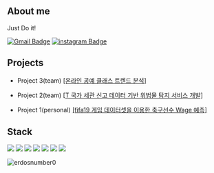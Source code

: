 ## About me
Just Do it!


  
[![Gmail Badge](https://img.shields.io/badge/Gmail-d14836?style=flat-square&logo=Gmail&logoColor=white&link=mailto:snugyun01@gmail.com)](mailto:erdosnumber0@gmail.com) 
[![instagram Badge](https://img.shields.io/badge/Instagram-hotpink?style=flat-square&logo=Instagram&logoColor=white&link=mailto:https://www.instagram.com/a_midnight9)](mailto:https://www.instagram.com/a_midnight9) 

</div>

## Projects

- Project 3(team) [[온라인 공예 클래스 트렌드 분석]](https://github.com/erdosnumber0/Craft_Trend)

- Project 2(team) [[T 국가 세관 신고 데이터 기반 위법물 탐지 서비스 개발]](https://github.com/erdosnumber0/project2)

- Project 1(personal) [[fifa19 게임 데이터셋을 이용한 축구선수 Wage 예측]](https://github.com/erdosnumber0/project_fifa)


## Stack

<img src="https://img.shields.io/badge/JAVA-007396?style=for-the-badge&logo=java&logoColor=white">  <img src="https://img.shields.io/badge/PYTHON-F7DF1E?style=for-the-badge&logo=python&logoColor=black">  <img src="https://img.shields.io/badge/oracle-F80000?style=for-the-badge&logo=oracle&logoColor=white">  <img src="https://img.shields.io/badge/mysql-4479A1?style=for-the-badge&logo=mysql&logoColor=white">  <img src="https://img.shields.io/badge/flask-5468FF?style=for-the-badge&logo=flask&logoColor=white">  <img src="https://img.shields.io/badge/aws-232F3E?style=for-the-badge&logo=aws&logoColor=white">  <img src="https://img.shields.io/badge/github-181717?style=for-the-badge&logo=github&logoColor=white">
  
<p><img align="left" src="https://github-readme-stats.vercel.app/api/top-langs?username=erdosnumber0&show_icons=true&locale=en&layout=compact" alt="erdosnumber0" /></p>
